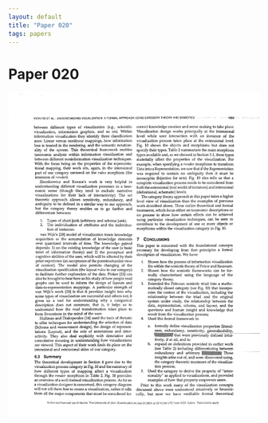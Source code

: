 ```yaml
---
layout: default
title: "Paper 020"
tags: papers
---
```


# Paper 020

<img src="/assets/scans/20.png" alt="Page with chartjunk removed" width="800"/>
